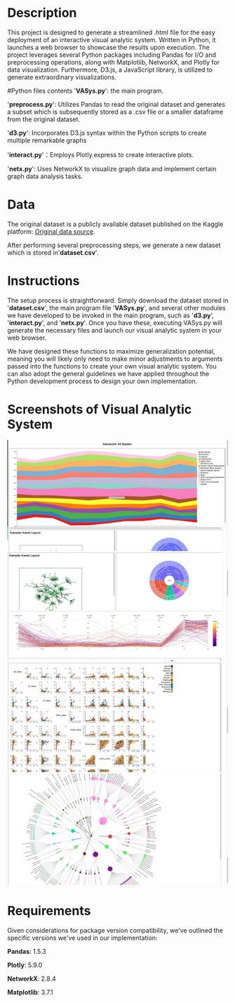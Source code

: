 # Description
This project is designed to generate a streamlined .html file for the easy deployment of an interactive visual analytic system. Written in Python, it launches a web browser to showcase the results upon execution. The project leverages several Python packages including Pandas for I/O and preprocessing operations, along with Matplotlib, NetworkX, and Plotly for data visualization. Furthermore, D3.js, a JavaScript library, is utilized to generate extraordinary visualizations.

#Python files contents
'**VASys.py**': the main program.

'**preprocess.py**': Utilizes Pandas to read the original dataset and generates a subset which is subsequently stored as a .csv file or a smaller dataframe from the original dataset.

'**d3.py**': Incorporates D3.js syntax within the Python scripts to create multiple remarkable graphs

'**interact.py**'：Employs Plotly.express to create interactive plots.

'**netx.py**': Uses NetworkX to visualize graph data and implement certain graph data analysis tasks.

# Data
The original dataset is a publicly available dataset published on the Kaggle platform: [Original data source](https://www.kaggle.com/datasets/thedevastator/global-video-game-sales-ratings).

After performing several preprocessing steps, we generate a new dataset which is stored in'**dataset.csv**'.

# Instructions
The setup process is straightforward. Simply download the dataset stored in '**dataset.csv**', the main program file '**VASys.py**', and several other modules we have developed to be invoked in the main program, such as '**d3.py**', '**interact.py**', and '**netx.py**'. Once you have these, executing VASys.py will generate the necessary files and launch our visual analytic system in your web browser.

We have designed these functions to maximize generalization potential, meaning you will likely only need to make minor adjustments to arguments passed into the functions to create your own visual analytic system. You can also adopt the general guidelines we have applied throughout the Python development process to design your own implementation.

# Screenshots of Visual Analytic System
![No.1](./part1.jpg)
![No.2](./part2.jpg)
![No.3](./part3.jpg)
![No.4](./part4.jpg)

# Requirements
Given considerations for package version compatibility, we've outlined the specific versions we've used in our implementation:

**Pandas**: 1.5.3

**Plotly**: 5.9.0

**NetworkX**: 2.8.4

**Matplotlib**: 3.7.1

